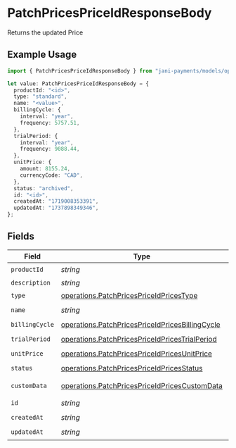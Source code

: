 # PatchPricesPriceIdResponseBody

Returns the updated Price

## Example Usage

```typescript
import { PatchPricesPriceIdResponseBody } from "jani-payments/models/operations";

let value: PatchPricesPriceIdResponseBody = {
  productId: "<id>",
  type: "standard",
  name: "<value>",
  billingCycle: {
    interval: "year",
    frequency: 5757.51,
  },
  trialPeriod: {
    interval: "year",
    frequency: 9088.44,
  },
  unitPrice: {
    amount: 8155.24,
    currencyCode: "CAD",
  },
  status: "archived",
  id: "<id>",
  createdAt: "1719008353391",
  updatedAt: "1737898349346",
};
```

## Fields

| Field                                                                                                              | Type                                                                                                               | Required                                                                                                           | Description                                                                                                        |
| ------------------------------------------------------------------------------------------------------------------ | ------------------------------------------------------------------------------------------------------------------ | ------------------------------------------------------------------------------------------------------------------ | ------------------------------------------------------------------------------------------------------------------ |
| `productId`                                                                                                        | *string*                                                                                                           | :heavy_check_mark:                                                                                                 | N/A                                                                                                                |
| `description`                                                                                                      | *string*                                                                                                           | :heavy_minus_sign:                                                                                                 | N/A                                                                                                                |
| `type`                                                                                                             | [operations.PatchPricesPriceIdPricesType](../../models/operations/patchpricespriceidpricestype.md)                 | :heavy_check_mark:                                                                                                 | N/A                                                                                                                |
| `name`                                                                                                             | *string*                                                                                                           | :heavy_check_mark:                                                                                                 | N/A                                                                                                                |
| `billingCycle`                                                                                                     | [operations.PatchPricesPriceIdPricesBillingCycle](../../models/operations/patchpricespriceidpricesbillingcycle.md) | :heavy_check_mark:                                                                                                 | N/A                                                                                                                |
| `trialPeriod`                                                                                                      | [operations.PatchPricesPriceIdPricesTrialPeriod](../../models/operations/patchpricespriceidpricestrialperiod.md)   | :heavy_check_mark:                                                                                                 | N/A                                                                                                                |
| `unitPrice`                                                                                                        | [operations.PatchPricesPriceIdPricesUnitPrice](../../models/operations/patchpricespriceidpricesunitprice.md)       | :heavy_check_mark:                                                                                                 | N/A                                                                                                                |
| `status`                                                                                                           | [operations.PatchPricesPriceIdPricesStatus](../../models/operations/patchpricespriceidpricesstatus.md)             | :heavy_check_mark:                                                                                                 | N/A                                                                                                                |
| `customData`                                                                                                       | [operations.PatchPricesPriceIdPricesCustomData](../../models/operations/patchpricespriceidpricescustomdata.md)     | :heavy_minus_sign:                                                                                                 | Any valid JSON value                                                                                               |
| `id`                                                                                                               | *string*                                                                                                           | :heavy_check_mark:                                                                                                 | N/A                                                                                                                |
| `createdAt`                                                                                                        | *string*                                                                                                           | :heavy_check_mark:                                                                                                 | N/A                                                                                                                |
| `updatedAt`                                                                                                        | *string*                                                                                                           | :heavy_check_mark:                                                                                                 | N/A                                                                                                                |
